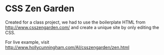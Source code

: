 CSS Zen Garden
==================

Created for a class project, we had to use the boilerplate HTML from http://www.csszengarden.com/ and create a unique site by only editing the CSS.

For live example, visit http://www.hollycunningham.com/AI/csszengarden/zen.html

